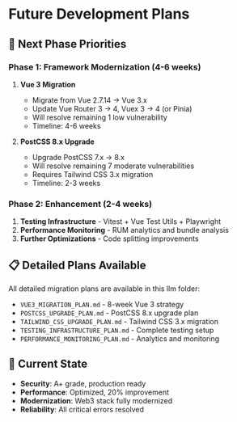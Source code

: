 # Future Development Plans

## 🎯 Next Phase Priorities

### Phase 1: Framework Modernization (4-6 weeks)
1. **Vue 3 Migration**
   - Migrate from Vue 2.7.14 → Vue 3.x
   - Update Vue Router 3 → 4, Vuex 3 → 4 (or Pinia)
   - Will resolve remaining 1 low vulnerability
   - Timeline: 4-6 weeks

2. **PostCSS 8.x Upgrade**
   - Upgrade PostCSS 7.x → 8.x
   - Will resolve remaining 7 moderate vulnerabilities
   - Requires Tailwind CSS 3.x migration
   - Timeline: 2-3 weeks

### Phase 2: Enhancement (2-4 weeks)
1. **Testing Infrastructure** - Vitest + Vue Test Utils + Playwright
2. **Performance Monitoring** - RUM analytics and bundle analysis
3. **Further Optimizations** - Code splitting improvements

## 📋 Detailed Plans Available

All detailed migration plans are available in this llm folder:
- `VUE3_MIGRATION_PLAN.md` - 8-week Vue 3 strategy
- `POSTCSS_UPGRADE_PLAN.md` - PostCSS 8.x upgrade plan
- `TAILWIND_CSS_UPGRADE_PLAN.md` - Tailwind CSS 3.x migration
- `TESTING_INFRASTRUCTURE_PLAN.md` - Complete testing setup
- `PERFORMANCE_MONITORING_PLAN.md` - Analytics and monitoring

## 🚀 Current State
- **Security**: A+ grade, production ready
- **Performance**: Optimized, 20% improvement
- **Modernization**: Web3 stack fully modernized
- **Reliability**: All critical errors resolved